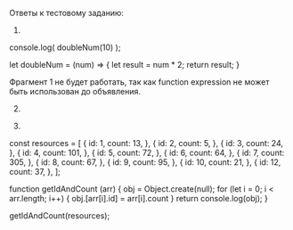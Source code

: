 Ответы к тестовому заданию:

1. 
console.log( doubleNum(10) );

let doubleNum = (num) => {
  let result = num * 2;
  return result;
}

Фрагмент 1 не будет работать, так как function expression не может быть использован до объявления.

2. <template 
        v-for="i of count" 
	:key="i" >
		<component-name
			v-if="i < 10" 
		/>
	</template>

	<script>
	export default {
		data() {
			return {
				count: 20;
			};
		},
	};
	</script>

3.
const resources = [
{
id: 1,
count: 13,
},
{
id: 2,
count: 5,
},
{
id: 3,
count: 24,
},
{
id: 4,
count: 101,
},
{
id: 5,
count: 72,
},
{
id: 6,
count: 64,
},
{
id: 7,
count: 305,
},
{
id: 8,
count: 67,
},
{
id: 9,
count: 95,
},
{
id: 10,
count: 21,
},
{
id: 12,
count: 37,
},
];

function getIdAndCount (arr) {
obj = Object.create(null);
for (let i = 0; i < arr.length; i++) {
obj.[arr[i].id] = arr[i].count
}
return console.log(obj);
}

getIdAndCount(resources);
